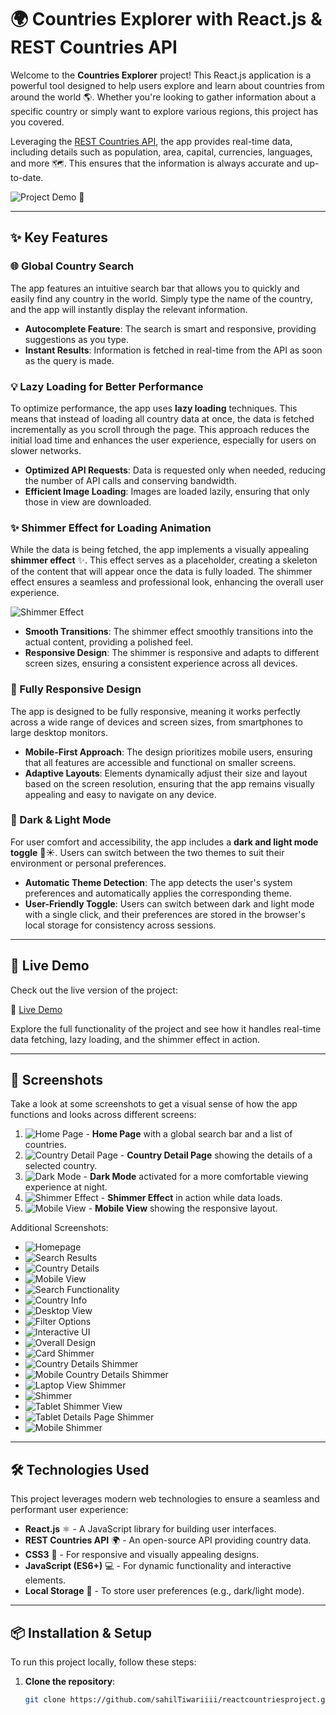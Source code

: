 # 🌍 Countries Explorer with React.js & REST Countries API

Welcome to the **Countries Explorer** project! This React.js application is a powerful tool designed to help users explore and learn about countries from around the world 🌎. Whether you're looking to gather information about a specific country or simply want to explore various regions, this project has you covered.

Leveraging the [REST Countries API](https://restcountries.com/), the app provides real-time data, including details such as population, area, capital, currencies, languages, and more 🗺️. This ensures that the information is always accurate and up-to-date.

![Project Demo](path_to_your_video) 🎥

---

## ✨ Key Features

### 🌐 Global Country Search
The app features an intuitive search bar that allows you to quickly and easily find any country in the world. Simply type the name of the country, and the app will instantly display the relevant information.

- **Autocomplete Feature**: The search is smart and responsive, providing suggestions as you type.
- **Instant Results**: Information is fetched in real-time from the API as soon as the query is made.

### 💡 Lazy Loading for Better Performance
To optimize performance, the app uses **lazy loading** techniques. This means that instead of loading all country data at once, the data is fetched incrementally as you scroll through the page. This approach reduces the initial load time and enhances the user experience, especially for users on slower networks.

- **Optimized API Requests**: Data is requested only when needed, reducing the number of API calls and conserving bandwidth.
- **Efficient Image Loading**: Images are loaded lazily, ensuring that only those in view are downloaded.

### ✨ Shimmer Effect for Loading Animation
While the data is being fetched, the app implements a visually appealing **shimmer effect** ✨. This effect serves as a placeholder, creating a skeleton of the content that will appear once the data is fully loaded. The shimmer effect ensures a seamless and professional look, enhancing the overall user experience.

![Shimmer Effect](mobileshimmer.png)

- **Smooth Transitions**: The shimmer effect smoothly transitions into the actual content, providing a polished feel.
- **Responsive Design**: The shimmer is responsive and adapts to different screen sizes, ensuring a consistent experience across all devices.

### 📱 Fully Responsive Design
The app is designed to be fully responsive, meaning it works perfectly across a wide range of devices and screen sizes, from smartphones to large desktop monitors.

- **Mobile-First Approach**: The design prioritizes mobile users, ensuring that all features are accessible and functional on smaller screens.
- **Adaptive Layouts**: Elements dynamically adjust their size and layout based on the screen resolution, ensuring that the app remains visually appealing and easy to navigate on any device.

### 🎨 Dark & Light Mode
For user comfort and accessibility, the app includes a **dark and light mode toggle** 🌙☀️. Users can switch between the two themes to suit their environment or personal preferences.

- **Automatic Theme Detection**: The app detects the user's system preferences and automatically applies the corresponding theme.
- **User-Friendly Toggle**: Users can switch between dark and light mode with a single click, and their preferences are stored in the browser's local storage for consistency across sessions.

---

## 🚀 Live Demo

Check out the live version of the project:

🔗 [Live Demo](https://countriesprojectreactt.netlify.app/)

Explore the full functionality of the project and see how it handles real-time data fetching, lazy loading, and the shimmer effect in action.

---

## 📸 Screenshots

Take a look at some screenshots to get a visual sense of how the app functions and looks across different screens:

1. ![Home Page](lii.png) - **Home Page** with a global search bar and a list of countries.
2. ![Country Detail Page](path_to_image2) - **Country Detail Page** showing the details of a selected country.
3. ![Dark Mode](darr.png) - **Dark Mode** activated for a more comfortable viewing experience at night.
4. ![Shimmer Effect](macshi.png) - **Shimmer Effect** in action while data loads.
5. ![Mobile View](mobileshimmer.png) - **Mobile View** showing the responsive layout.

Additional Screenshots:

- ![Homepage](lii.png)
- ![Search Results](darr.png)
- ![Country Details](lapli.png)
- ![Mobile View](lapp.png)
- ![Search Functionality](tab.png)
- ![Country Info](lap.png)
- ![Desktop View](deli.png)
- ![Filter Options](eda.png)
- ![Interactive UI](detail.png)
- ![Overall Design](detailnight.png)
- ![Card Shimmer](cardsshimmer.png)
- ![Country Details Shimmer](countrydetailshimmer.png)
- ![Mobile Country Details Shimmer](detal.png)
- ![Laptop View Shimmer](laposhi.png)
- ![Shimmer](macshi.png)
- ![Tablet Shimmer View](tabshi.png)
- ![Tablet Details Page Shimmer](tabshimm.png)
- ![Mobile Shimmer](mobileShimmer.png)

---

## 🛠️ Technologies Used

This project leverages modern web technologies to ensure a seamless and performant user experience:

- **React.js** ⚛️ - A JavaScript library for building user interfaces.
- **REST Countries API** 🌍 - An open-source API providing country data.
- **CSS3** 🎨 - For responsive and visually appealing designs.
- **JavaScript (ES6+)** 💻 - For dynamic functionality and interactive elements.
- **Local Storage** 💾 - To store user preferences (e.g., dark/light mode).

---

## 📦 Installation & Setup

To run this project locally, follow these steps:

1. **Clone the repository**:
   ```bash
   git clone https://github.com/sahilTiwariiii/reactcountriesproject.git
